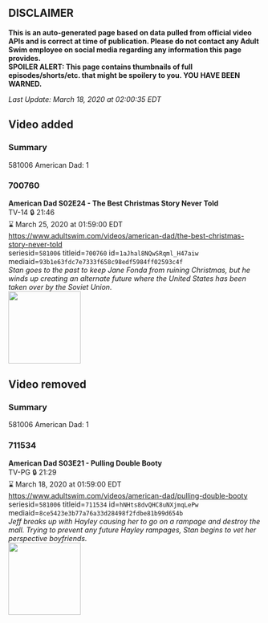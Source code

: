 ## DISCLAIMER
**This is an auto-generated page based on data pulled from official video APIs and is correct at time of publication. Please do not contact any Adult Swim employee on social media regarding any information this page provides.**  
**SPOILER ALERT: This page contains thumbnails of full episodes/shorts/etc. that might be spoilery to you. YOU HAVE BEEN WARNED.**  

_Last Update: March 18, 2020 at 02:00:35 EDT_
## Video added
### Summary
581006 American Dad: 1  
### 700760
**American Dad S02E24 - The Best Christmas Story Never Told**  
TV-14 🔒 21:46  
⌛ March 25, 2020 at 01:59:00 EDT  
https://www.adultswim.com/videos/american-dad/the-best-christmas-story-never-told  
seriesid=`581006` titleid=`700760` id=`1aJhal8NQwSRqml_H47aiw` mediaid=`93b1e63fdc7e7333f658c98edf5984ff02593c4f`  
_Stan goes to the past to keep Jane Fonda from ruining Christmas, but he winds up creating an alternate future where the United States has been taken over by the Soviet Union._  
<a href="https://i.cdn.turner.com/adultswim/big/image-upload/thumbnails/thumb-2_image-15199348053771.jpg"><img src="https://i.cdn.turner.com/adultswim/big/image-upload/thumbnails/thumb-2_image-15199348053771.jpg" height="144px" /></a>
## Video removed
### Summary
581006 American Dad: 1  
### 711534
**American Dad S03E21 - Pulling Double Booty**  
TV-PG 🔒 21:29  
⌛ March 18, 2020 at 01:59:00 EDT  
https://www.adultswim.com/videos/american-dad/pulling-double-booty  
seriesid=`581006` titleid=`711534` id=`hNHts8dvQHC8uNXjmqLePw` mediaid=`8ce5423e3b77a76a33d28498f2fdbe81b99d654b`  
_Jeff breaks up with Hayley causing her to go on a rampage and destroy the mall. Trying to prevent any future Hayley rampages, Stan begins to vet her perspective boyfriends._  
<a href="https://i.cdn.turner.com/adultswim/big/image-upload/thumbnails/thumb-2_image-151994060188111.jpg"><img src="https://i.cdn.turner.com/adultswim/big/image-upload/thumbnails/thumb-2_image-151994060188111.jpg" height="144px" /></a>
